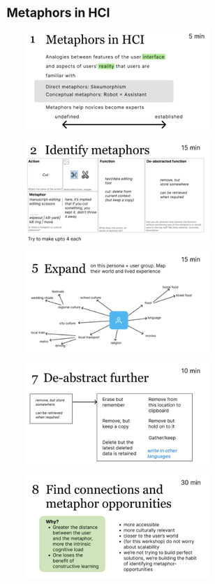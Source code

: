 # Metaphors in HCI

<figure><img src="../.gitbook/assets/Slide 16_9 - 20.png" alt=""><figcaption></figcaption></figure>

<figure><img src="../.gitbook/assets/Slide 16_9 - 21.png" alt=""><figcaption></figcaption></figure>

<figure><img src="../.gitbook/assets/Slide 16_9 - 22.png" alt=""><figcaption></figcaption></figure>

<figure><img src="../.gitbook/assets/Slide 16_9 - 23.png" alt=""><figcaption></figcaption></figure>

<figure><img src="../.gitbook/assets/Slide 16_9 - 24.png" alt=""><figcaption></figcaption></figure>
